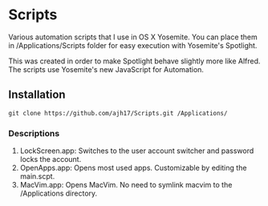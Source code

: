 # Scripts

Various automation scripts that I use in OS X Yosemite. You can place them in
/Applications/Scripts folder for easy execution with Yosemite's Spotlight.

This was created in order to make Spotlight behave slightly more like Alfred.
The scripts use Yosemite's new JavaScript for Automation.

## Installation

    git clone https://github.com/ajh17/Scripts.git /Applications/

### Descriptions

1. LockScreen.app: Switches to the user account switcher and password locks the account.
2. OpenApps.app: Opens most used apps. Customizable by editing the main.scpt.
3. MacVim.app: Opens MacVim. No need to symlink macvim to the /Applications directory.
